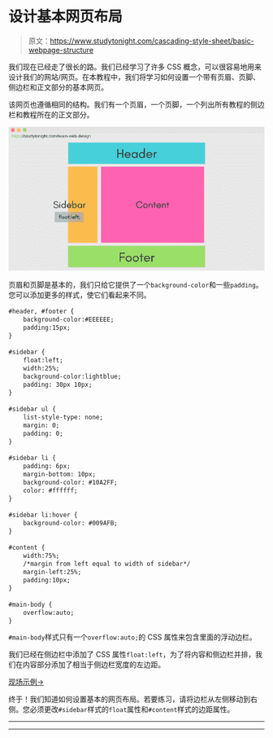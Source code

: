 # 设计基本网页布局

> 原文：<https://www.studytonight.com/cascading-style-sheet/basic-webpage-structure>

我们现在已经走了很长的路。我们已经学习了许多 CSS 概念，可以很容易地用来设计我们的网站/网页。在本教程中，我们将学习如何设置一个带有页眉、页脚、侧边栏和正文部分的基本网页。

该网页也遵循相同的结构。我们有一个页眉，一个页脚，一个列出所有教程的侧边栏和教程所在的正文部分。

![Basic webpage layout with css](img/18ced4c493f53b3b3f630e4db3017964.png)

页眉和页脚是基本的，我们只给它提供了一个`background-color`和一些`padding`。您可以添加更多的样式，使它们看起来不同。

```
#header, #footer {
    background-color:#EEEEEE;
    padding:15px;
}

#sidebar {
    float:left;
    width:25%;
    background-color:lightblue;
    padding: 30px 10px;
}

#sidebar ul {
    list-style-type: none;
    margin: 0;
    padding: 0;
}

#sidebar li {
    padding: 6px;
    margin-bottom: 10px;
    background-color: #10A2FF;
    color: #ffffff;
}

#sidebar li:hover {
    background-color: #009AFB;
}

#content {
    width:75%;
    /*margin from left equal to width of sidebar*/
    margin-left:25%;
    padding:10px;
}

#main-body {
    overflow:auto;
} 
```

`#main-body`样式只有一个`overflow:auto;`的 CSS 属性来包含里面的浮动边栏。

我们已经在侧边栏中添加了 CSS 属性`float:left`，为了将内容和侧边栏并排，我们在内容部分添加了相当于侧边栏宽度的左边距。

[现场示例→](/code/playground/web?file=css-basic_webpage_structure)

终于！我们知道如何设置基本的网页布局。若要练习，请将边栏从左侧移动到右侧。您必须更改`#sidebar`样式的`float`属性和`#content`样式的边距属性。

* * *

* * *